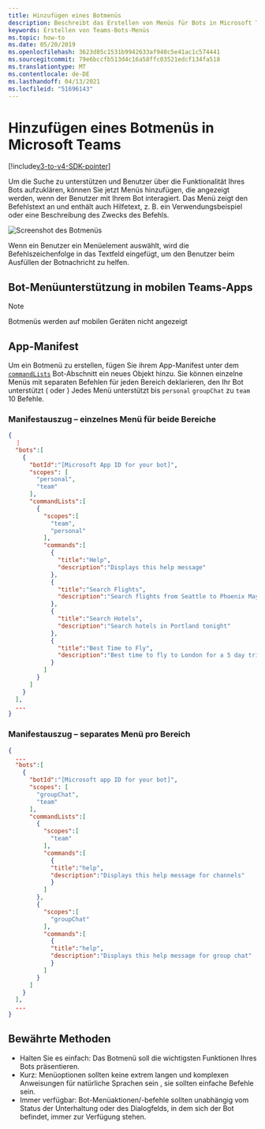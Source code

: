```yaml
---
title: Hinzufügen eines Botmenüs
description: Beschreibt das Erstellen von Menüs für Bots in Microsoft Teams
keywords: Erstellen von Teams-Bots-Menüs
ms.topic: how-to
ms.date: 05/20/2019
ms.openlocfilehash: 3623d85c1531b9942633af940c5e41ac1c574441
ms.sourcegitcommit: 79e6bccfb513d4c16a58ffc03521edcf134fa518
ms.translationtype: MT
ms.contentlocale: de-DE
ms.lasthandoff: 04/13/2021
ms.locfileid: "51696143"
---
```

# <a name="add-a-bot-menu-in-microsoft-teams"></a>Hinzufügen eines Botmenüs in Microsoft Teams

[!include[v3-to-v4-SDK-pointer](~/includes/v3-to-v4-pointer-bots.md)]

Um die Suche zu unterstützen und Benutzer über die Funktionalität Ihres Bots aufzuklären, können Sie jetzt Menüs hinzufügen, die angezeigt werden, wenn der Benutzer mit Ihrem Bot interagiert. Das Menü zeigt den Befehlstext an und enthält auch Hilfetext, z. B. ein Verwendungsbeispiel oder eine Beschreibung des Zwecks des Befehls.

![Screenshot des Botmenüs](~/assets/images/bots/bot-menus-bot-menu-sample.png)

Wenn ein Benutzer ein Menüelement auswählt, wird die Befehlszeichenfolge in das Textfeld eingefügt, um den Benutzer beim Ausfüllen der Botnachricht zu helfen.

## <a name="bot-menu-support-on-teams-mobile-app"></a>Bot-Menüunterstützung in mobilen Teams-Apps
> [!NOTE] 
> Botmenüs werden auf mobilen Geräten nicht angezeigt

## <a name="app-manifest"></a>App-Manifest

Um ein Botmenü zu erstellen, fügen Sie ihrem App-Manifest unter dem [`commandLists`](~/resources/schema/manifest-schema.md#botscommandlists) Bot-Abschnitt ein neues Objekt hinzu. Sie können einzelne Menüs mit separaten Befehlen für jeden Bereich deklarieren, den Ihr Bot unterstützt ( oder ) Jedes Menü unterstützt bis `personal` `groupChat` zu `team` 10 Befehle.

### <a name="manifest-excerpt---single-menu-for-both-scopes"></a>Manifestauszug – einzelnes Menü für beide Bereiche

```json
{
  ⋮
  "bots":[
    {
      "botId":"[Microsoft App ID for your bot]",
      "scopes": [
        "personal",
        "team"
      ],
      "commandLists":[
        {
          "scopes":[
            "team",
            "personal"
          ],
          "commands":[
            {
              "title":"Help",
              "description":"Displays this help message"
            },
            {
              "title":"Search Flights",
              "description":"Search flights from Seattle to Phoenix May 2-5 departing after 3pm"
            },
            {
              "title":"Search Hotels",
              "description":"Search hotels in Portland tonight"
            },
            {
              "title":"Best Time to Fly",
              "description":"Best time to fly to London for a 5 day trip this summer"
            }
          ]
        }
      ]
    }
  ],
  ...
}
```

### <a name="manifest-excerpt---separate-menu-per-scope"></a>Manifestauszug – separates Menü pro Bereich

```json
{
  ...
  "bots":[
    {
      "botId":"[Microsoft app ID for your bot]",
      "scopes": [
        "groupChat",
        "team"
      ],
      "commandLists":[
        {
          "scopes":[
            "team"
          ],
          "commands":[
            {
            "title":"help",
            "description":"Displays this help message for channels"
            }
          ]
        },
        {
          "scopes":[
            "groupChat"
          ],
          "commands":[
            {
            "title":"help",
            "description":"Displays this help message for group chat"
            }
          ]
        }
      ]
    }
  ],
  ...
}
```

## <a name="best-practices"></a>Bewährte Methoden

* Halten Sie es einfach: Das Botmenü soll die wichtigsten Funktionen Ihres Bots präsentieren.
* Kurz: Menüoptionen sollten keine extrem langen und komplexen Anweisungen für natürliche Sprachen sein , sie sollten einfache Befehle sein.
* Immer verfügbar: Bot-Menüaktionen/-befehle sollten unabhängig vom Status der Unterhaltung oder des Dialogfelds, in dem sich der Bot befindet, immer zur Verfügung stehen.
